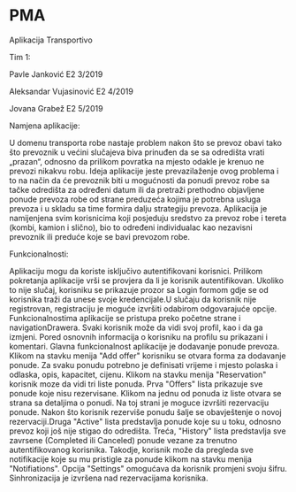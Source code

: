 # PMA
Aplikacija Transportivo

Tim 1:

Pavle Janković E2 3/2019

Aleksandar Vujasinović E2 4/2019

Jovana Grabež E2 5/2019


Namjena aplikacije:

U domenu transporta robe nastaje problem nakon što se prevoz obavi tako što prevoznik u većini slučajeva biva prinuđen da se sa odredišta vrati „prazan“, odnosno da prilikom povratka na mjesto odakle je krenuo ne prevozi nikakvu robu. Ideja aplikacije jeste prevazilaženje ovog problema i to na način da će prevoznik biti u mogućnosti da ponudi prevoz robe sa tačke odredišta za određeni datum ili da pretraži prethodno objavljene ponude prevoza robe od strane preduzeća kojima je potrebna usluga prevoza i u skladu sa time formira dalju strategiju prevoza.
Aplikacija je namijenjena svim korisnicima koji posjeduju sredstvo za prevoz robe i tereta (kombi, kamion i slično), bio to određeni individualac kao nezavisni prevoznik ili preduće koje se bavi prevozom robe.

Funkcionalnosti:

Aplikaciju mogu da koriste isključivo autentifikovani korisnici. Prilikom pokretanja aplikacije vrši se provjera da li je korisnik autentifikovan. Ukoliko to nije slučaj, korisniku se prikazuje prozor sa Login formom gdje se od korisnika traži da unese svoje kredencijale.U slučaju da korisnik nije registrovan, registraciju je moguće izvršiti odabirom odgovarajuće opcije. Funkcionalnostima aplikacije se pristupa preko početne strane i navigationDrawera. Svaki korisnik može
da vidi svoj profil, kao i da ga izmjeni. Pored osnovnih informacija o korisniku na profilu su prikazani i komentari.
Glavna funkcionalnost aplikacije je dodavanje ponude prevoza. Klikom na stavku menija "Add offer" korisniku se otvara forma za dodavanje ponude. Za svaku ponudu potrebno je definisati vrijeme i mjesto polaska i odlaska, opis, kapacitet, cijenu.
Klikom na stavku menija "Reservation" korisnik moze da vidi tri liste ponuda. Prva "Offers" lista prikazuje sve ponude koje nisu rezervisane. Klikom na jednu od ponuda iz liste otvara se strana sa detaljima o ponudi. Na toj strani je moguce izvršiti rezervaciju ponude. Nakon što korisnik rezerviše ponudu šalje se obavještenje  o
novoj rezervaciji.Druga "Active" lista predstavlja ponude koje su u toku, odnosno prevoz koji još nije stigao do odredišta.
Treća, "History" lista predstavlja sve zavrsene (Completed ili Canceled) ponude vezane za trenutno autentifikovanog korisnika. Takodje, korisnik može da pregleda sve notifikacije koje su mu pristigle za ponude klikom na stavku menija "Notifiations".
Opcija "Settings" omogućava da korisnik promjeni svoju šifru.
Sinhronizacija je izvršena nad rezervacijama korisnika.
